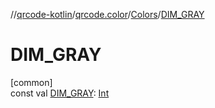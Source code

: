 //[qrcode-kotlin](../../../index.md)/[qrcode.color](../index.md)/[Colors](index.md)/[DIM_GRAY](-d-i-m_-g-r-a-y.md)

# DIM_GRAY

[common]\
const val [DIM_GRAY](-d-i-m_-g-r-a-y.md): [Int](https://kotlinlang.org/api/latest/jvm/stdlib/kotlin/-int/index.html)
